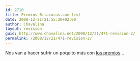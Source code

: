 ```yaml
---
id: 2710
title: Premios Bitacoras.com (iv)
date: 2008-12-21T21:55:20+02:00
author: Chavalina
layout: revision
guid: http://www.chavalina.net/2008/12/21/471-revision-2/
permalink: /2008/12/21/471-revision-2/
---
```

Nos van a hacer sufrir un poquito m&aacute;s con <a href="http://www.bitacoras.com/premios/" target="_blank">los premios</a>&#8230;